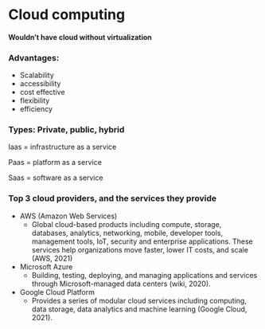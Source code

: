 # Cloud computing
#### Wouldn’t have cloud without virtualization
### Advantages:
- Scalability
- accessibility
- cost effective
- flexibility
- efficiency
### Types: Private, public, hybrid
Iaas = infrastructure as a service

Paas = platform as a service

Saas = software as a service
### Top 3 cloud providers, and the services they provide
- AWS (Amazon Web Services)
  - Global cloud-based products including compute, storage, databases, analytics, networking, mobile, developer tools, management tools, IoT, security and enterprise applications. These services help organizations move faster, lower IT costs, and scale (AWS, 2021)
- Microsoft Azure
  - Building, testing, deploying, and managing applications and services through Microsoft-managed data centers (wiki, 2020).
- Google Cloud Platform
  - Provides a series of modular cloud services including computing, data storage, data analytics and machine learning (Google Cloud, 2021).